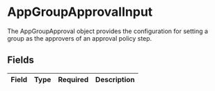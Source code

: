 # AppGroupApprovalInput

The AppGroupApproval object provides the configuration for setting a group as the approvers of an approval policy step.


## Fields

| Field       | Type        | Required    | Description |
| ----------- | ----------- | ----------- | ----------- |